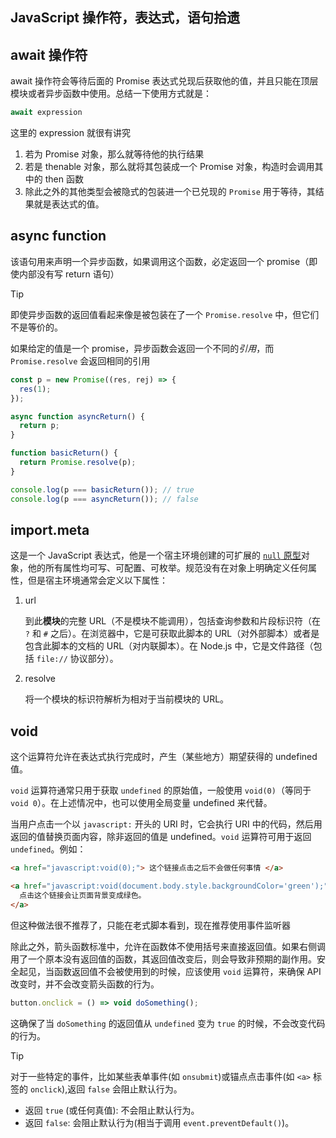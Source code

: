 ## JavaScript 操作符，表达式，语句拾遗

## await 操作符

await 操作符会等待后面的 Promise 表达式兑现后获取他的值，并且只能在顶层模块或者异步函数中使用。总结一下使用方式就是：

```javascript
await expression
```

这里的 expression 就很有讲究

1. 若为 Promise 对象，那么就等待他的执行结果
2. 若是 thenable 对象，那么就将其包装成一个 Promise 对象，构造时会调用其中的 then 函数
3. 除此之外的其他类型会被隐式的包装进一个已兑现的 `Promise` 用于等待，其结果就是表达式的值。

## async function 

该语句用来声明一个异步函数，如果调用这个函数，必定返回一个 promise（即使内部没有写 return 语句）

> [!tip]
>
> 即使异步函数的返回值看起来像是被包装在了一个 `Promise.resolve` 中，但它们不是等价的。
>
> 如果给定的值是一个 promise，异步函数会返回一个不同的*引用*，而 `Promise.resolve` 会返回相同的引用
>
> ```javascript
> const p = new Promise((res, rej) => {
>   res(1);
> });
> 
> async function asyncReturn() {
>   return p;
> }
> 
> function basicReturn() {
>   return Promise.resolve(p);
> }
> 
> console.log(p === basicReturn()); // true
> console.log(p === asyncReturn()); // false
> ```

## import.meta

这是一个 JavaScript 表达式，他是一个宿主环境创建的可扩展的 [`null` 原型](https://developer.mozilla.org/zh-CN/docs/Web/JavaScript/Reference/Global_Objects/Object#null_原型对象)对象，他的所有属性均可写、可配置、可枚举。规范没有在对象上明确定义任何属性，但是宿主环境通常会定义以下属性：

1. url

   到此**模块**的完整 URL（不是模块不能调用），包括查询参数和片段标识符（在 `?` 和 `#` 之后）。在浏览器中，它是可获取此脚本的 URL（对外部脚本）或者是包含此脚本的文档的 URL（对内联脚本）。在 Node.js 中，它是文件路径（包括 `file://` 协议部分）。

2. resolve

   将一个模块的标识符解析为相对于当前模块的 URL。

## void

这个运算符允许在表达式执行完成时，产生（某些地方）期望获得的 undefined 值。

`void` 运算符通常只用于获取 `undefined` 的原始值，一般使用 `void(0)`（等同于 `void 0`）。在上述情况中，也可以使用全局变量 undefined 来代替。

当用户点击一个以 `javascript:` 开头的 URI 时，它会执行 URI 中的代码，然后用返回的值替换页面内容，除非返回的值是 undefined。`void` 运算符可用于返回 `undefined`。例如：

```HTML
<a href="javascript:void(0);"> 这个链接点击之后不会做任何事情 </a>

<a href="javascript:void(document.body.style.backgroundColor='green');">
  点击这个链接会让页面背景变成绿色。
</a>
```

但这种做法很不推荐了，只能在老式脚本看到，现在推荐使用事件监听器

除此之外，箭头函数标准中，允许在函数体不使用括号来直接返回值。如果右侧调用了一个原本没有返回值的函数，其返回值改变后，则会导致非预期的副作用。安全起见，当函数返回值不会被使用到的时候，应该使用 `void` 运算符，来确保 API 改变时，并不会改变箭头函数的行为。

```JavaScript
button.onclick = () => void doSomething();
```

这确保了当 `doSomething` 的返回值从 `undefined` 变为 `true` 的时候，不会改变代码的行为。

> [!tip]
>
> 对于一些特定的事件，比如某些表单事件(如 `onsubmit`)或锚点点击事件(如 `<a>` 标签的 `onclick`),返回 `false` 会阻止默认行为。
>
> - 返回 `true` (或任何真值): 不会阻止默认行为。
> - 返回 `false`: 会阻止默认行为(相当于调用 `event.preventDefault()`)。

